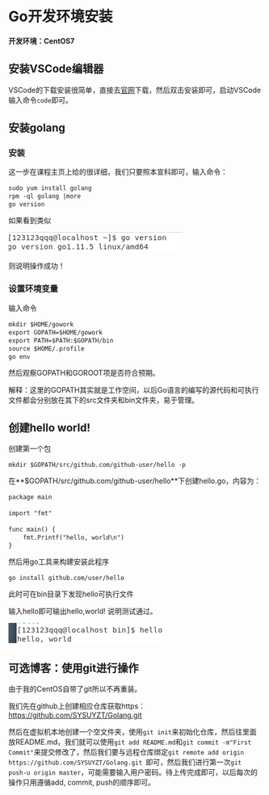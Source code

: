 # Go开发环境安装

#### 开发环境：CentOS7

## 安装VSCode编辑器



VSCode的下载安装很简单，直接去[官网](https://code.visualstudio.com/)下载，然后双击安装即可，启动VSCode输入命令`code`即可。

## 安装golang

### 安装

这一步在课程主页上给的很详细，我们只要照本宣科即可，输入命令：

```
sudo yum install golang
rpm -ql golang |more
go version
```

如果看到类似

![1](121.png)

则说明操作成功！

### 设置环境变量

输入命令

```
mkdir $HOME/gowork
export GOPATH=$HOME/gowork
export PATH=$PATH:$GOPATH/bin
source $HOME/.profile
go env
```

然后观察GOPATH和GOROOT项是否符合预期。

解释：这里的GOPATH其实就是工作空间，以后Go语言的编写的源代码和可执行文件都会分别放在其下的src文件夹和bin文件夹，易于管理。

## 创建hello world!

创建第一个包

```
mkdir $GOPATH/src/github.com/github-user/hello -p
```

在**$GOPATH/src/github.com/github-user/hello**下创建hello.go，内容为：

```
package main

import "fmt"

func main() {
    fmt.Printf("hello, world\n")
}
```

然后用go工具来构建安装此程序

```
go install github.com/user/hello
```

此时可在bin目录下发现hello可执行文件

输入hello即可输出hello,world! 说明测试通过。

![2](122.png)

## 可选博客：使用git进行操作

由于我的CentOS自带了git所以不再重装。

我们先在github上创建相应仓库获取https：https://github.com/SYSUYZT/Golang.git

然后在虚拟机本地创建一个空文件夹，使用`git init`来初始化仓库，然后往里面放README.md，我们就可以使用`git add README.md`和`git commit -m"First Commit"`来提交修改了，然后我们要与远程仓库绑定`git remote add origin https://github.com/SYSUYZT/Golang.git `即可，然后我们进行第一次`git push-u origin master`，可能需要输入用户密码。待上传完成即可，以后每次的操作只用遵循add, commit, push的顺序即可。



